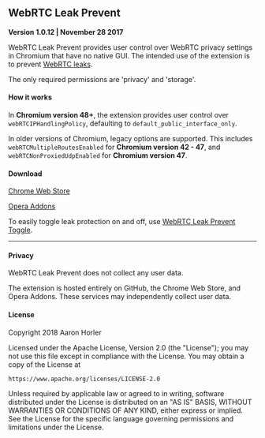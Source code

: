 ## WebRTC Leak Prevent
**Version 1.0.12 | November 28 2017**

WebRTC Leak Prevent provides user control over WebRTC privacy settings in Chromium that have no native GUI. The intended use of the extension is to prevent [WebRTC leaks](https://diafygi.github.io/webrtc-ips/).

The only required permissions are 'privacy' and 'storage'.

#### How it works

In **Chromium version 48+**, the extension provides user control over `webRTCIPHandlingPolicy`, defaulting to `default_public_interface_only`.

In older versions of Chromium, legacy options are supported. This includes `webRTCMultipleRoutesEnabled` for **Chromium version 42 - 47**, and `webRTCNonProxiedUdpEnabled` for **Chromium version 47**.

#### Download

[Chrome Web Store](https://chrome.google.com/webstore/detail/webrtc-leak-prevent/eiadekoaikejlgdbkbdfeijglgfdalml)

[Opera Addons](https://addons.opera.com/en/extensions/details/webrtc-leak-prevent/)

To easily toggle leak protection on and off, use [WebRTC Leak Prevent Toggle](https://github.com/aghorler/WebRTC-Leak-Prevent-Toggle).

---

#### Privacy

WebRTC Leak Prevent does not collect any user data. 

The extension is hosted entirely on GitHub, the Chrome Web Store, and Opera Addons. These services may independently collect user data.

#### License

Copyright 2018 Aaron Horler

Licensed under the Apache License, Version 2.0 (the "License");
you may not use this file except in compliance with the License.
You may obtain a copy of the License at

    https://www.apache.org/licenses/LICENSE-2.0

Unless required by applicable law or agreed to in writing, software
distributed under the License is distributed on an "AS IS" BASIS,
WITHOUT WARRANTIES OR CONDITIONS OF ANY KIND, either express or implied.
See the License for the specific language governing permissions and
limitations under the License.
